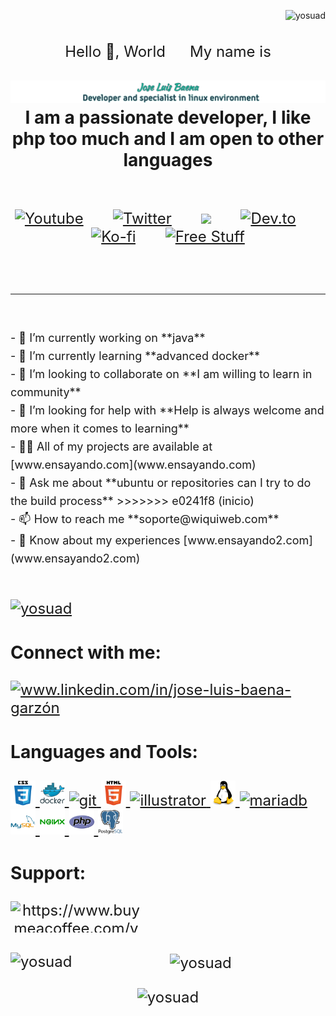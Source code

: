 <!-- header start -->
<!-- views of my profile -->
<p align="right"> <img src="https://komarev.com/ghpvc/?username=yosuad&label=Profile%20views&color=0e75b6&style=flat" alt="yosuad" /> </p>


<p style="margin-top: 35px;" align="center">
    <font size="5" text-align:center>Hello 👋, World</font>
    <font style="margin-left: 35px;" margin-top= "350000px" size="5">My name is</h2>
    <div style="margin-top: -35px;"> 
   </p>
   
<a href="https://github.com/yosuad">![Jose Luis Baena Garzón](/images/header_nombre.png)</a> 

<div style="margin-top: -40px;" align="center">
  <h3>I am a passionate developer, I like php too much and I am open to other languages</h3>
  <br>
<div>
 <!-- end of header -->

<!-- Social icons section -->
<p style="margin-top: 5px;" align="center">
  <a href="#"><img width="32px" alt="Youtube" title="Youtube" src="https://i.imgur.com/qiXu7b2.png"/></a>
  &#8287;&#8287;&#8287;&#8287;&#8287;
  <a href="#"><img width="32px" alt="Twitter" title="Twitter" src="https://i.imgur.com/OXZM1L6.png"/></a>
  &#8287;&#8287;&#8287;&#8287;&#8287;
  <a href="#" alt="Discord" title="Dev Pro Tips Discord Server"><img width="32px" src="https://i.imgur.com/OViZO8J.png"/></a>
  &#8287;&#8287;&#8287;&#8287;&#8287;
  <a href="#"><img width="32px" alt="Dev.to" title="DenverCoder1 Dev.to" src="https://i.imgur.com/mVm29vK.png"></a>
  &#8287;&#8287;&#8287;&#8287;&#8287;
  <a href="#"><img width="32px" alt="Ko-fi" title="Buy me a coffee" src="https://i.imgur.com/PpLeD3K.png"/></a>
  &#8287;&#8287;&#8287;&#8287;&#8287;
  <a href="#"><img width="32px" alt="Free Stuff" title="Free gifts for you" src="https://i.imgur.com/0uVwkoZ.png"/></a>
</p>
<br>
<!-- Social icons section fin -->

***
<br>

<div align="left" size="2">
   <font size="4">
    - 🔭 I’m currently working on **java**
    <br>
    - 🌱 I’m currently learning **advanced docker**
    <br>
    - 👯 I’m looking to collaborate on **I am willing to learn in community**
    <br>
    - 🤝 I’m looking for help with **Help is always welcome and more when it comes to learning**
    <br>
    - 👨‍💻 All of my projects are available at [www.ensayando.com](www.ensayando.com)
    <br>
    - 💬 Ask me about **ubuntu or repositories can I try to do the build process**
    >>>>>>> e0241f8 (inicio)
    <br>
    - 📫 How to reach me **soporte@wiquiweb.com**
    <br>
    - 📄 Know about my experiences [www.ensayando2.com](www.ensayando2.com)
   </font>
</div>

<br>


<!-- inicio trofeos -->
<p align="left"> <a href="https://github.com/ryo-ma/github-profile-trophy"><img src="https://github-profile-trophy.vercel.app/?username=yosuad" alt="yosuad" /></a> </p>
<!-- inicio trofeos -->


<h3 align="left">Connect with me:</h3>
<p align="left">
<a href="https://linkedin.com/in/www.linkedin.com/in/jose-luis-baena-garzón" target="blank"><img align="center" src="https://raw.githubusercontent.com/rahuldkjain/github-profile-readme-generator/master/src/images/icons/Social/linked-in-alt.svg" alt="www.linkedin.com/in/jose-luis-baena-garzón" height="30" width="40" /></a>
</p>

<h3 align="left">Languages and Tools:</h3>
<p align="left"> <a href="https://www.w3schools.com/css/" target="_blank" rel="noreferrer"> <img src="https://raw.githubusercontent.com/devicons/devicon/master/icons/css3/css3-original-wordmark.svg" alt="css3" width="40" height="40"/> </a> <a href="https://www.docker.com/" target="_blank" rel="noreferrer"> <img src="https://raw.githubusercontent.com/devicons/devicon/master/icons/docker/docker-original-wordmark.svg" alt="docker" width="40" height="40"/> </a> <a href="https://git-scm.com/" target="_blank" rel="noreferrer"> <img src="https://www.vectorlogo.zone/logos/git-scm/git-scm-icon.svg" alt="git" width="40" height="40"/> </a> <a href="https://www.w3.org/html/" target="_blank" rel="noreferrer"> <img src="https://raw.githubusercontent.com/devicons/devicon/master/icons/html5/html5-original-wordmark.svg" alt="html5" width="40" height="40"/> </a> <a href="https://www.adobe.com/in/products/illustrator.html" target="_blank" rel="noreferrer"> <img src="https://www.vectorlogo.zone/logos/adobe_illustrator/adobe_illustrator-icon.svg" alt="illustrator" width="40" height="40"/> </a> <a href="https://www.linux.org/" target="_blank" rel="noreferrer"> <img src="https://raw.githubusercontent.com/devicons/devicon/master/icons/linux/linux-original.svg" alt="linux" width="40" height="40"/> </a> <a href="https://mariadb.org/" target="_blank" rel="noreferrer"> <img src="https://www.vectorlogo.zone/logos/mariadb/mariadb-icon.svg" alt="mariadb" width="40" height="40"/> </a> <a href="https://www.mysql.com/" target="_blank" rel="noreferrer"> <img src="https://raw.githubusercontent.com/devicons/devicon/master/icons/mysql/mysql-original-wordmark.svg" alt="mysql" width="40" height="40"/> </a> <a href="https://www.nginx.com" target="_blank" rel="noreferrer"> <img src="https://raw.githubusercontent.com/devicons/devicon/master/icons/nginx/nginx-original.svg" alt="nginx" width="40" height="40"/> </a> <a href="https://www.php.net" target="_blank" rel="noreferrer"> <img src="https://raw.githubusercontent.com/devicons/devicon/master/icons/php/php-original.svg" alt="php" width="40" height="40"/> </a> <a href="https://www.postgresql.org" target="_blank" rel="noreferrer"> <img src="https://raw.githubusercontent.com/devicons/devicon/master/icons/postgresql/postgresql-original-wordmark.svg" alt="postgresql" width="40" height="40"/> </a> </p>


<h3 align="left">Support:</h3>
<p><a href="https://www.buymeacoffee.com/https://www.buymeacoffee.com/yosuadT"> <img align="left" src="https://cdn.buymeacoffee.com/buttons/v2/default-yellow.png" height="50" width="210" alt="https://www.buymeacoffee.com/yosuadT" /></a></p><br><br>


<p><img align="left" src="https://github-readme-stats.vercel.app/api/top-langs?username=yosuad&show_icons=true&locale=en&layout=compact" alt="yosuad" /></p>

<p>&nbsp;<img align="center" src="https://github-readme-stats.vercel.app/api?username=yosuad&show_icons=true&locale=en" alt="yosuad" /></p>

<p><img align="center" src="https://github-readme-streak-stats.herokuapp.com/?user=yosuad&" alt="yosuad" /></p>

